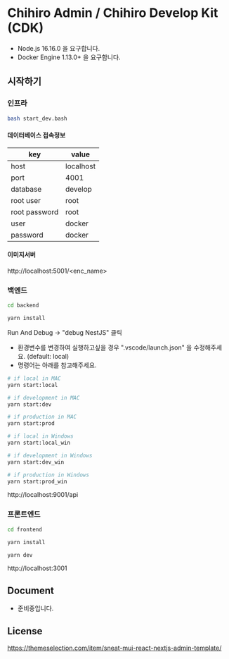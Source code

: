 # Chihiro Admin / Chihiro Develop Kit (CDK)

- Node.js 16.16.0 을 요구합니다.
- Docker Engine 1.13.0+ 을 요구합니다.

## 시작하기

### 인프라

```bash
bash start_dev.bash
```

#### 데이터베이스 접속정보

| key           | value     |
| ------------- | --------- |
| host          | localhost |
| port          | 4001      |
| database      | develop   |
| root user     | root      |
| root password | root      |
| user          | docker    |
| password      | docker    |

#### 이미지서버

http://localhost:5001/<enc_name>

### 백엔드

```bash
cd backend
```

```bash
yarn install
```

Run And Debug -> "debug NestJS" 클릭

- 환경변수를 변경하여 실행하고싶을 경우 ".vscode/launch.json" 을 수정해주세요. (default: local)
- 명령어는 아래를 참고해주세요.

```bash
# if local in MAC
yarn start:local

# if development in MAC
yarn start:dev

# if production in MAC
yarn start:prod
```

```bash
# if local in Windows
yarn start:local_win

# if development in Windows
yarn start:dev_win

# if production in Windows
yarn start:prod_win
```

http://localhost:9001/api

### 프론트엔드

```bash
cd frontend
```

```bash
yarn install
```

```bash
yarn dev
```

http://localhost:3001

## Document

- 준비중입니다.

## License

https://themeselection.com/item/sneat-mui-react-nextjs-admin-template/
